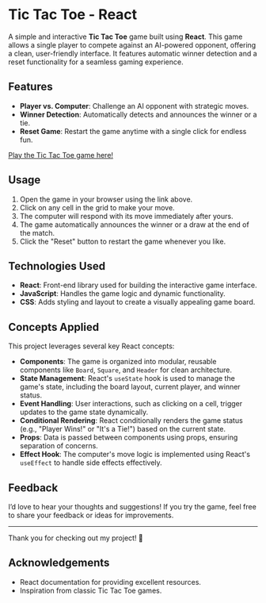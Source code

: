 # Tic Tac Toe - React

A simple and interactive **Tic Tac Toe** game built using **React**. This game allows a single player to compete against an AI-powered opponent, offering a clean, user-friendly interface. It features automatic winner detection and a reset functionality for a seamless gaming experience.

## Features

- **Player vs. Computer**: Challenge an AI opponent with strategic moves.
- **Winner Detection**: Automatically detects and announces the winner or a tie.
- **Reset Game**: Restart the game anytime with a single click for endless fun.

[Play the Tic Tac Toe game here!](https://oarisar.github.io/tic-tac-toe-react/)

## Usage

1. Open the game in your browser using the link above.
2. Click on any cell in the grid to make your move.
3. The computer will respond with its move immediately after yours.
4. The game automatically announces the winner or a draw at the end of the match.
5. Click the "Reset" button to restart the game whenever you like.

## Technologies Used

- **React**: Front-end library used for building the interactive game interface.
- **JavaScript**: Handles the game logic and dynamic functionality.
- **CSS**: Adds styling and layout to create a visually appealing game board.

## Concepts Applied

This project leverages several key React concepts:

- **Components**: The game is organized into modular, reusable components like `Board`, `Square`, and `Header` for clean architecture.
- **State Management**: React's `useState` hook is used to manage the game's state, including the board layout, current player, and winner status.
- **Event Handling**: User interactions, such as clicking on a cell, trigger updates to the game state dynamically.
- **Conditional Rendering**: React conditionally renders the game status (e.g., "Player Wins!" or "It's a Tie!") based on the current state.
- **Props**: Data is passed between components using props, ensuring separation of concerns.
- **Effect Hook**: The computer's move logic is implemented using React's `useEffect` to handle side effects effectively.

## Feedback

I’d love to hear your thoughts and suggestions! If you try the game, feel free to share your feedback or ideas for improvements.

---

Thank you for checking out my project! 🚀

## Acknowledgements

- React documentation for providing excellent resources.
- Inspiration from classic Tic Tac Toe games.
